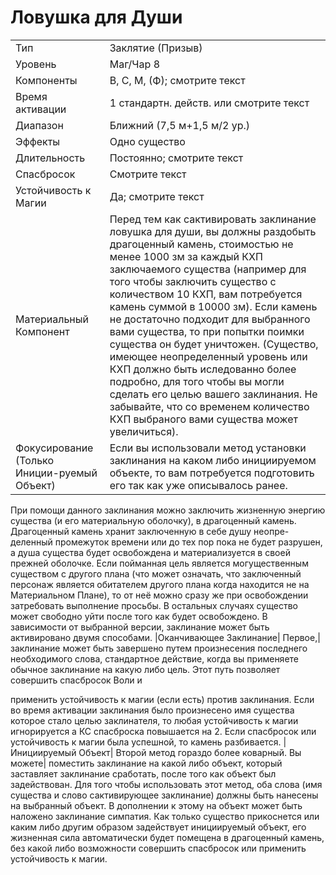 
# Ловушка для Души

| | |
|---|---|
|Тип|Заклятие (Призыв)|
|Уровень| Маг/Чар 8|
|Компоненты| В, С, М, (Ф); смотрите текст|
|Время активации| 1 стандартн. действ. или смотрите текст|
|Диапазон| Ближний (7,5 м+1,5 м/2 ур.)|
|Эффекты| Одно существо|
|Длительность| Постоянно; смотрите текст|
|Спасбросок| Смотрите текст|
|Устойчивость к Магии| Да; смотрите текст|
|Материальный Компонент| Перед тем как сактивировать заклинание ловушка для души, вы должны раздобыть драгоценный камень, стоимостью не менее 1000 зм за каждый КХП заключаемого существа (например для того чтобы заключить существо с количеством 10 КХП, вам потребуется камень суммой в 10000 зм). Если камень не достаточно подходит для выбранного вами существа, то при попытки поимки существа он будет уничтожен. (Существо, имеющее неопределенный уровень или КХП должно быть иследованно более подробно, для того чтобы вы могли сделать его целью вашего заклинания. Не забывайте, что со временем количество КХП выбраного вами существа может увеличиться).|
|Фокусирование (Только Иниции-руемый Объект)| Если вы использовали метод установки заклинания на каком либо инициируемом объекте, то вам потребуется подготовить его так как уже описывалось ранее.|


При помощи данного заклинания можно заключить жизненную энергию существа (и его материальную оболочку),
в драгоценный камень.
Драгоценный камень хранит заключенную в себе душу неопре-деленный
промежуток времени или до тех пор
пока не будет разрушен, а душа существа будет освобождена и материализуется в своей прежней оболочке. Если
пойманная цель является могущественным существом с другого плана (что
может означать, что заключенный персонаж является обитателем другого плана когда находится не на Материальном
Плане), то от неё можно сразу же при
освобождении затребовать выполнение
просьбы. В остальных случаях существо может свободно уйти после того как
будет освобождено.
В зависимости от выбранной версии,
заклинание может быть активировано
двумя способами.
|Оканчивающее Заклинание| Первое,|
заклинание может быть завершено путем произнесения последнего необходимого слова, стандартное действие,
когда вы применяете обычное заклинание на какую либо цель. Этот путь позволяет совершить спасбросок Воли и

применить устойчивость к магии (если
есть) против заклинания. Если во время
активации заклинания было произнесено имя существа которое стало целью
заклинателя, то любая устойчивость к
магии игнорируется а КС спасброска
повышается на 2. Если спасбросок или
устойчивость к магии была успешной,
то камень разбивается.
|Инициируемый Объект| Второй метод гораздо более коварный. Вы можете|
поместить заклинание на какой либо
объект, который заставляет заклинание
сработать, после того как объект был
задействован. Для того чтобы использовать этот метод, оба слова (имя существа и слово сактивирующее заклинание) должны быть нанесены на выбранный объект. В дополнении к этому
на объект может быть наложено заклинание симпатия. Как только существо
прикоснется или каким либо другим
образом задействует инициируемый
объект, его жизненная сила автоматически будет помещена в драгоценный
камень, без какой либо возможности
совершить спасбросок или применить
устойчивость к магии.
